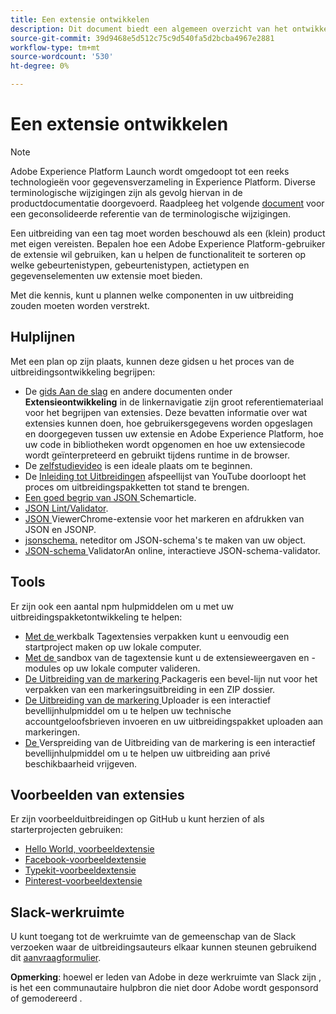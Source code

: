 ```yaml
---
title: Een extensie ontwikkelen
description: Dit document biedt een algemeen overzicht van het ontwikkelingsproces van de tagextensie met koppelingen naar verdere documentatie voor meer gedetailleerde processen.
source-git-commit: 39d9468e5d512c75c9d540fa5d2bcba4967e2881
workflow-type: tm+mt
source-wordcount: '530'
ht-degree: 0%

---
```


# Een extensie ontwikkelen

>[!NOTE]
>
>Adobe Experience Platform Launch wordt omgedoopt tot een reeks technologieën voor gegevensverzameling in Experience Platform. Diverse terminologische wijzigingen zijn als gevolg hiervan in de productdocumentatie doorgevoerd. Raadpleeg het volgende [document](../../term-updates.md) voor een geconsolideerde referentie van de terminologische wijzigingen.

Een uitbreiding van een tag moet worden beschouwd als een (klein) product met eigen vereisten. Bepalen hoe een Adobe Experience Platform-gebruiker de extensie wil gebruiken, kan u helpen de functionaliteit te sorteren op welke gebeurtenistypen, gebeurtenistypen, actietypen en gegevenselementen uw extensie moet bieden.

Met die kennis, kunt u plannen welke componenten in uw uitbreiding zouden moeten worden verstrekt.

## Hulplijnen

Met een plan op zijn plaats, kunnen deze gidsen u het proces van de uitbreidingsontwikkeling begrijpen:

* De [gids Aan de slag](../getting-started.md) en andere documenten onder **Extensieontwikkeling** in de linkernavigatie zijn groot referentiemateriaal voor het begrijpen van extensies. Deze bevatten informatie over wat extensies kunnen doen, hoe gebruikersgegevens worden opgeslagen en doorgegeven tussen uw extensie en Adobe Experience Platform, hoe uw code in bibliotheken wordt opgenomen en hoe uw extensiecode wordt geïnterpreteerd en gebruikt tijdens runtime in de browser.
* De [zelfstudievideo](https://youtu.be/rxjtC9o4rl0) is een ideale plaats om te beginnen.
* De [Inleiding tot Uitbreidingen](https://www.youtube.com/playlist?list=PLOdw8u2F8CIgynzKrPEwCPuDxzHW1WP5m) afspeellijst van YouTube doorloopt het proces om uitbreidingspakketten tot stand te brengen.
* [Een goed begrip van JSON ](https://spacetelescope.github.io/understanding-json-schema/index.html#) Schemarticle.
* [JSON Lint/Validator](http://jsonlint.com/).
* [JSON ](https://chrome.google.com/webstore/detail/json-viewer/gbmdgpbipfallnflgajpaliibnhdgobh) ViewerChrome-extensie voor het markeren en afdrukken van JSON en JSONP.
* [jsonschema.](https://jsonschema.net/#/editor) neteditor om JSON-schema&#39;s te maken van uw object.
* [JSON-schema ](http://www.jsonschemavalidator.net/) ValidatorAn online, interactieve JSON-schema-validator.

## Tools

Er zijn ook een aantal npm hulpmiddelen om u met uw uitbreidingspakketontwikkeling te helpen:

* [Met de ](https://www.npmjs.com/package/@adobe/reactor-scaffold) werkbalk Tagextensies verpakken kunt u eenvoudig een startproject maken op uw lokale computer.
* [Met de ](https://www.npmjs.com/package/@adobe/reactor-sandbox) sandbox van de tagextensie kunt u de extensieweergaven en -modules op uw lokale computer valideren.
* [De Uitbreiding van de markering ](https://www.npmjs.com/package/@adobe/reactor-packager) Packageris een bevel-lijn nut voor het verpakken van een markeringsuitbreiding in een ZIP dossier.
* [De Uitbreiding van de markering ](https://www.npmjs.com/package/@adobe/reactor-uploader) Uploader is een interactief bevellijnhulpmiddel om u te helpen uw technische accountgeloofsbrieven invoeren en uw uitbreidingspakket uploaden aan markeringen.
* [De ](https://www.npmjs.com/package/@adobe/reactor-releaser) Verspreiding van de Uitbreiding van de markering is een interactief bevellijnhulpmiddel om u te helpen uw uitbreiding aan privé beschikbaarheid vrijgeven.

## Voorbeelden van extensies

Er zijn voorbeelduitbreidingen op GitHub u kunt herzien of als starterprojecten gebruiken:

* [Hello World, voorbeeldextensie](https://github.com/adobe/reactor-helloworld-extension)
* [Facebook-voorbeeldextensie](https://github.com/Adobe-Marketing-Cloud-Activation/extension-facebookpixel)
* [Typekit-voorbeeldextensie](https://github.com/jeffchasin/extension-typekit)
* [Pinterest-voorbeeldextensie](https://github.com/jeffchasin/extension-pinterest)

## Slack-werkruimte

U kunt toegang tot de werkruimte van de gemeenschap van de Slack verzoeken waar de uitbreidingsauteurs elkaar kunnen steunen gebruikend dit [aanvraagformulier](http://join.launchdevelopers.chat).

**Opmerking**: hoewel er leden van Adobe in deze werkruimte van Slack zijn , is het een communautaire hulpbron die niet door Adobe wordt gesponsord of gemodereerd .

